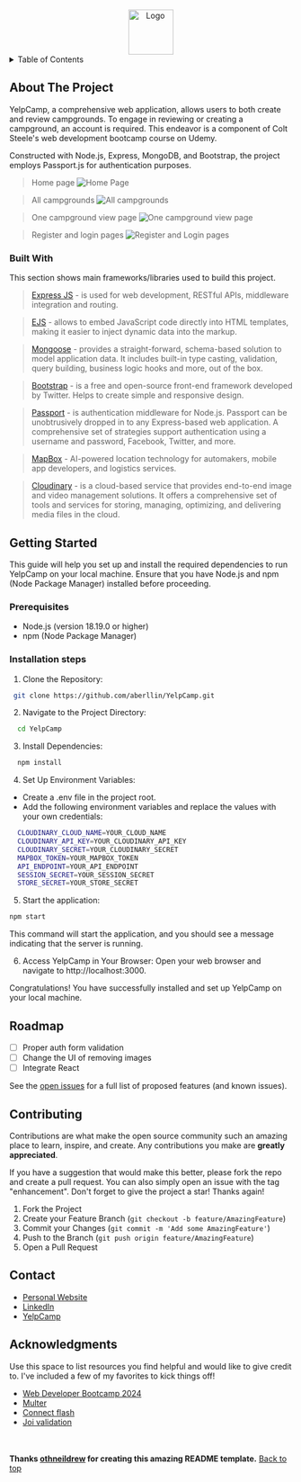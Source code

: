
<a name="readme-top"></a>

<!-- PROJECT LOGO -->
<br />
<div align="center">
  <a href="https://yelp-camp-z1g5.onrender.com/">
    <img src="https://res.cloudinary.com/dipjyyshp/image/upload/v1706954591/android-chrome-512x512_fr3bp9.png" alt="Logo" width="80" height="80">
  </a>
</div>

<!-- TABLE OF CONTENTS -->
<details>
  <summary>Table of Contents</summary>
  <ol>
    <li>
      <a href="#about-the-project">About The Project</a>
      <ul>
        <li><a href="#built-with">Built With</a></li>
      </ul>
    </li>
    <li>
      <a href="#getting-started">Getting Started</a>
      <ul>
        <li><a href="#prerequisites">Prerequisites</a></li>
        <li><a href="#installation">Installation</a></li>
      </ul>
    </li>
    <li><a href="#roadmap">Roadmap</a></li>
    <li><a href="#contributing">Contributing</a></li>
    <li><a href="#contact">Contact</a></li>
    <li><a href="#acknowledgments">Acknowledgments</a></li>
  </ol>
</details>

<!-- ABOUT THE PROJECT -->

## About The Project

YelpCamp, a comprehensive web application, allows users to both create and review campgrounds. To engage in reviewing or creating a campground, an account is required. This endeavor is a component of Colt Steele's web development bootcamp course on Udemy.

Constructed with Node.js, Express, MongoDB, and Bootstrap, the project employs Passport.js for authentication purposes.

> Home page
![Home Page](https://res.cloudinary.com/dipjyyshp/image/upload/v1706956161/home-desktop_amftyk.png)


> All campgrounds
![All campgrounds](https://res.cloudinary.com/dipjyyshp/image/upload/v1706956423/Screenshot_2024-02-03_at_11.33.19_oremdd.png)


> One campground view page
![One campground view page](https://res.cloudinary.com/dipjyyshp/image/upload/v1706957113/Group_1_1_y7jz8j.png)


> Register and login pages
![Register and Login pages](https://res.cloudinary.com/dipjyyshp/image/upload/v1706958588/Group_2_qktpet.png)



### Built With

This section shows main frameworks/libraries used to build this project.


> [Express JS](https://expressjs.com/) - is used for web development, RESTful APIs, middleware integration and routing.

> [EJS](https://ejs.co/) - allows to embed JavaScript code directly into HTML templates, making it easier to inject dynamic data into the markup.

> [Mongoose](https://mongoosejs.com/) - provides a straight-forward, schema-based solution to model application data. It includes built-in type casting, validation, query building, business logic hooks and more, out of the box.

> [Bootstrap](https://getbootstrap.com/) - is a free and open-source front-end framework developed by Twitter. Helps to create simple and responsive design.

> [Passport](https://www.passportjs.org/) - is authentication middleware for Node.js. Passport can be unobtrusively dropped in to any Express-based web application. A comprehensive set of strategies support authentication using a username and password, Facebook, Twitter, and more.

> [MapBox](https://www.mapbox.com/) - AI-powered location technology for automakers, mobile app developers, and logistics services.

> [Cloudinary](https://cloudinary.com/) - is a cloud-based service that provides end-to-end image and video management solutions. It offers a comprehensive set of tools and services for storing, managing, optimizing, and delivering media files in the cloud.


<!-- GETTING STARTED -->

## Getting Started
This guide will help you set up and install the required dependencies to run YelpCamp on your local machine. Ensure that you have Node.js and npm (Node Package Manager) installed before proceeding.

### Prerequisites
- Node.js (version 18.19.0 or higher)
- npm (Node Package Manager)

### Installation steps

1. Clone the Repository:
```sh
 git clone https://github.com/aberllin/YelpCamp.git
```

2. Navigate to the Project Directory:
```sh
  cd YelpCamp
```

3. Install Dependencies:
```sh
  npm install
```

4. Set Up Environment Variables:
  - Create a .env file in the project root.
  - Add the following environment variables and replace the values with your own credentials:
```sh
  CLOUDINARY_CLOUD_NAME=YOUR_CLOUD_NAME
  CLOUDINARY_API_KEY=YOUR_CLOUDINARY_API_KEY
  CLOUDINARY_SECRET=YOUR_CLOUDINARY_SECRET
  MAPBOX_TOKEN=YOUR_MAPBOX_TOKEN
  API_ENDPOINT=YOUR_API_ENDPOINT
  SESSION_SECRET=YOUR_SESSION_SECRET
  STORE_SECRET=YOUR_STORE_SECRET
```

5. Start the application:
```sh
npm start
```
This command will start the application, and you should see a message indicating that the server is running.

6. Access YelpCamp in Your Browser:
Open your web browser and navigate to http://localhost:3000.

Congratulations! You have successfully installed and set up YelpCamp on your local machine.

<!-- ROADMAP -->

## Roadmap

- [ ] Proper auth form validation
- [ ] Change the UI of removing images
- [ ] Integrate React 

See the [open issues](https://github.com/aberllin/YelpCamp/issues) for a full list of proposed features (and known issues).

<!-- CONTRIBUTING -->

## Contributing

Contributions are what make the open source community such an amazing place to learn, inspire, and create. Any contributions you make are **greatly appreciated**.

If you have a suggestion that would make this better, please fork the repo and create a pull request. You can also simply open an issue with the tag "enhancement".
Don't forget to give the project a star! Thanks again!

1. Fork the Project
2. Create your Feature Branch (`git checkout -b feature/AmazingFeature`)
3. Commit your Changes (`git commit -m 'Add some AmazingFeature'`)
4. Push to the Branch (`git push origin feature/AmazingFeature`)
5. Open a Pull Request

<!-- CONTACT -->

## Contact

- [Personal Website](https://aberllin-dev.vercel.app/)
- [LinkedIn](https://www.linkedin.com/in/anastasia-kozluk-3949301b1/)
- [YelpCamp](https://github.com/aberllin/YelpCamp)

<!-- ACKNOWLEDGMENTS -->

## Acknowledgments

Use this space to list resources you find helpful and would like to give credit to. I've included a few of my favorites to kick things off!

- [Web Developer Bootcamp 2024](https://www.udemy.com/course/the-web-developer-bootcamp/)
- [Multer](https://github.com/expressjs/multer)
- [Connect flash](https://github.com/jaredhanson/connect-flash#readme)
- [Joi validation](https://joi.dev/)
  


<br /><br />
**Thanks [othneildrew](https://github.com/othneildrew) for creating this amazing README template.**
<a href="#readme-top">Back to top</a>
